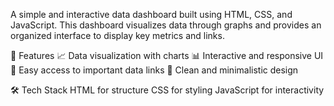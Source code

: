 A simple and interactive data dashboard built using HTML, CSS, and JavaScript. This dashboard visualizes data through graphs and provides an organized interface to display key metrics and links.

🚀 Features
📈 Data visualization with charts
📊 Interactive and responsive UI
🔗 Easy access to important data links
🎨 Clean and minimalistic design

🛠 Tech Stack
HTML for structure
CSS for styling
JavaScript for interactivity

